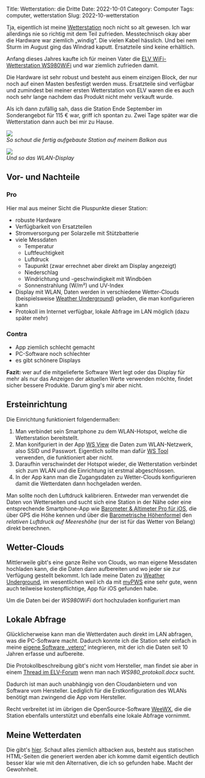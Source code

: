Title: Wetterstation: die Dritte
Date: 2022-10-01
Category: Computer
Tags: computer, wetterstation
Slug: 2022-10-wetterstation

Tja, eigentlich ist meine [Wetterstation]({filename}/2019-01-Wetterstation.md)
noch nicht so alt gewesen. Ich war allerdings nie so richtig mit dem Teil
zufrieden. Messtechnisch okay aber die Hardware war ziemlich „windig“. Die
vielen Kabel hässlich. Und bei nem Sturm im August ging das Windrad kaputt.
Ersatzteile sind keine erhältlich.

Anfang dieses Jahres kaufte ich für meinen Vater die [ELV WiFi-Wetterstation
WS980WiFi](https://de.elv.com/elv-wifi-wetterstation-ws980wifi-inkl-funk-aussensensor-868-mhz-app-pc-auswertesoftware-250408) und war ziemlich zufrieden damit.

Die Hardware ist sehr robust und besteht aus einem einzigen Block, der nur noch
auf einen Masten besfestigt werden muss. Ersatzteile sind verfügbar und
zumindest bei meiner ersten Wetterstation von ELV waren die es auch noch sehr
lange nachdem das Produkt nicht mehr verkauft wurde.

Als ich dann zufällig sah, dass die Station Ende September im Sonderangebot für 115 € war,
griff ich spontan zu. Zwei Tage später war die Wetterstation dann auch bei mir zu Hause.


![]({static}/images/2022_10_wetterstation/aussen.jpg) <br />
_So schaut die fertig aufgebaute Station auf meinem Balkon aus_

![]({static}/images/2022_10_wetterstation/display.jpg) <br />
_Und so das WLAN-Display_

## Vor- und Nachteile

### Pro

Hier mal aus meiner Sicht die Pluspunkte dieser Station:

- robuste Hardware
- Verfügbarkeit von Ersatzteilen
- Stromversorgung per Solarzelle mit Stützbatterie
- viele Messdaten
    - Temperatur
    - Luftfeuchtigkeit
    - Luftdruck
    - Taupunkt (zwar errechnet aber direkt am Display angezeigt)
    - Niederschlag
    - Windrichtung und -geschwindigkeit mit Windböen
    - Sonnenstrahlung (W/m²) und UV-Index
- Display mit WLAN, Daten werden in verschiedene Wetter-Clouds (beispielsweise [Weather Underground](http://wunderground.com)) geladen, die man konfigurieren kann
- Protokoll im Internet verfügbar, lokale Abfrage im LAN möglich (dazu später mehr)

### Contra

- App ziemlich schlecht gemacht
- PC-Software noch schlechter
- es gibt schönere Displays

**Fazit:** wer auf die mitgelieferte Software Wert legt oder das Display für mehr als nur das Anzeigen der aktuellen Werte verwenden möchte, findet sicher bessere Produkte. Darum ging's mir aber nicht.

## Ersteinrichtung

Die Einrichtung funktioniert folgendermaßen:

1. Man verbindet sein Smartphone zu dem WLAN-Hotspot, welche die Wetterstation bereitstellt.
2. Man konifguriert in der App [WS View](https://www.google.com/search?client=safari&rls=en&q=ws+view&ie=UTF-8&oe=UTF-8) die Daten zum WLAN-Netzwerk, also SSID und Passwort. Eigentlich sollte man dafür [WS Tool](https://apps.apple.com/de/app/ws-tool/id1125344077) verwenden, die funktioniert aber nicht.
3. Daraufhin verschwindet der Hotspot wieder, die Wetterstation verbindet sich zum WLAN und die Einrichtung ist erstmal abgeschlossen.
4. In der App kann man die Zugangsdaten zu Wetter-Clouds konfigurieren damit die Wetterdaten dann hochgeladen werden.

Man sollte noch den Luftdruck kalibrieren. Entweder man verwendet die Daten von Wetterseiten und sucht sich eine Station in der Nähe oder eine entsprechende Smartphone-App wie [Barometer & Altimeter Pro für iOS](https://apps.apple.com/de/app/barometer-altimeter-pro/id923043780), die über GPS die Höhe kennen und über die [Barometrische Höhenformel](https://de.wikipedia.org/wiki/Barometrische_Höhenformel) den _relativen Luftdruck auf Meereshöhe_ (nur der ist für das Wetter von Belang) direkt berechnen.


## Wetter-Clouds

Mittlerweile gibt's eine ganze Reihe von Clouds, wo man eigene Messdaten
hochladen kann, die die Daten dann aufbereiten und wo jeder sie zur Verfügung
gestellt bekommt. Ich lade meine Daten zu [Weather
Underground](http://wunderground.com), im wesentlichen weil ich da mit
[myPWS](https://apps.apple.com/app/mypws/id1467639867?l=en&ls=1) eine sehr
gute, wenn auch teilweise kostenpflichtige, App für iOS gefunden habe.

Um die Daten bei der _WS980WiFi_ dort hochzuladen konfiguriert man 

## Lokale Abfrage

Glücklicherweise kann man die Wetterdaten auch direkt im LAN abfragen, was die
PC-Software macht.  Dadurch konnte ich die Station sehr einfach in meine
[eigene Software „vetero“](https://github.com/bwalle/vetero) integrieren, mit
der ich die Daten seit 10 Jahren erfasse und aufbereite.

Die Protokollbeschreibung gibt's nicht vom Hersteller, man findet sie aber
in einem [Thread im ELV-Forum](https://de.elv.com/forum/protokolldefinition-zum-datenaustausch-ws980-zum-pc-6430?p=2) wenn man nach _WS980_protokoll.docx_ sucht.

Dadurch ist man auch unabhängig von den Cloudanbietern und von Software vom
Hersteller. Lediglich für die Erstkonfiguration des WLANs benötigt man zwingend
die App vom Hersteller.

Recht verbreitet ist im übrigen die OpenSource-Software
[WeeWX](https://www.weewx.com), die die Station ebenfalls unterstützt und
ebenfalls eine lokale Abfrage vornimmt.


## Meine Wetterdaten

Die gibt's [hier](http://vetero.bwalle.de). Schaut alles ziemlich altbacken
aus, besteht aus statischen HTML-Seiten die generiert werden aber ich komme
damit eigentlich deutlich besser klar wie mit den Alternativen, die ich so
gefunden habe. Macht der Gewohnheit.
